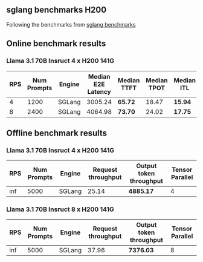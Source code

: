## sglang benchmarks H200
Following the benchmarks from [sglang benchmarks](https://github.com/sgl-project/sglang/tree/main/benchmark/benchmark_vllm_060)

## Online benchmark results

### Llama 3.1 70B Insruct 4 x H200 141G

| RPS  | Num Prompts | Engine | Median E2E Latency | Median TTFT | Median TPOT | Median ITL |
|------|-------------|--------|--------------------|-------------|-------------|------------|
| 4    | 1200        | SGLang | 3005.24            | **65.72**   | 18.47       | **15.94**  |
| 8    | 2400        | SGLang | 4064.98            | **73.70**   | 24.02       | **17.75**  |

## Offline benchmark results

### Llama 3.1 70B Insruct 4 x H200 141G

| RPS  | Num Prompts | Engine | Request throughput | Output token throughput |  Tensor Parallel  |
|------|-------------|--------|--------------------|-------------------------|-------------------|
| inf  | 5000        | SGLang | 25.14              | **4885.17**             |4                  |


### Llama 3.1 70B Insruct 8 x H200 141G

| RPS  | Num Prompts | Engine | Request throughput | Output token throughput |  Tensor Parallel  |
|------|-------------|--------|--------------------|-------------------------|-------------------|
| inf  | 5000        | SGLang | 37.96              | **7376.03**             |8                  |

